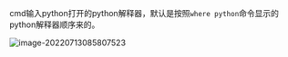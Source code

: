 cmd输入python打开的python解释器，默认是按照`where python`命令显示的python解释器顺序来的。

![image-20220713085807523](C:\Users\adam\AppData\Roaming\Typora\typora-user-images\image-20220713085807523.png)

